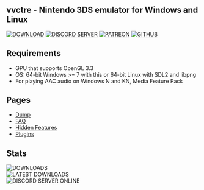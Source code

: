 ## vvctre - Nintendo 3DS emulator for Windows and Linux

[![DOWNLOAD](https://img.shields.io/badge/DOWNLOAD-23446c?style=for-the-badge)](https://github.com/vvanelslande/vvctre/releases)
[![DISCORD SERVER](https://img.shields.io/badge/DISCORD%20SERVER-23446c?style=for-the-badge)](https://discord.gg/hVxCyb5)
[![PATREON](https://img.shields.io/badge/PATREON-23446c?style=for-the-badge)](https://www.patreon.com/vvctre)
[![GITHUB](https://img.shields.io/badge/GITHUB-23446c?style=for-the-badge)](https://github.com/vvanelslande/vvctre)

## Requirements 
- GPU that supports OpenGL 3.3
- OS: 64-bit Windows >= 7 with this or 64-bit Linux with SDL2 and libpng
- For playing AAC audio on Windows N and KN, Media Feature Pack

## Pages

- [Dump](https://vvanelslande.github.io/vvctre/Dump)
- [FAQ](https://vvanelslande.github.io/vvctre/FAQ)
- [Hidden Features](https://vvanelslande.github.io/vvctre/Hidden-Features)
- [Plugins](https://vvanelslande.github.io/vvctre/Plugins)

## Stats

![DOWNLOADS](https://img.shields.io/github/downloads/vvanelslande/vvctre/total?style=for-the-badge&color=23446c&labelColor=23446c)  
![LATEST DOWNLOADS](https://img.shields.io/github/downloads/vvanelslande/vvctre/latest/total?style=for-the-badge&color=23446c&labelColor=23446c)  
![DISCORD SERVER ONLINE](https://img.shields.io/discord/692523028046676048?label=DISCORD%20SERVER&style=for-the-badge&color=23446c&labelColor=23446c)